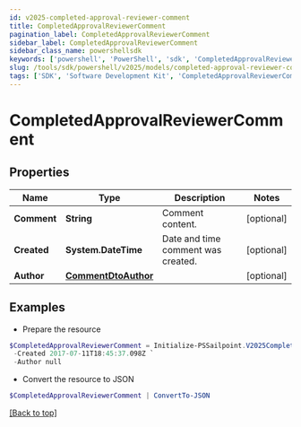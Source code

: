 ```yaml
---
id: v2025-completed-approval-reviewer-comment
title: CompletedApprovalReviewerComment
pagination_label: CompletedApprovalReviewerComment
sidebar_label: CompletedApprovalReviewerComment
sidebar_class_name: powershellsdk
keywords: ['powershell', 'PowerShell', 'sdk', 'CompletedApprovalReviewerComment', 'V2025CompletedApprovalReviewerComment'] 
slug: /tools/sdk/powershell/v2025/models/completed-approval-reviewer-comment
tags: ['SDK', 'Software Development Kit', 'CompletedApprovalReviewerComment', 'V2025CompletedApprovalReviewerComment']
---
```



# CompletedApprovalReviewerComment

## Properties

Name | Type | Description | Notes
------------ | ------------- | ------------- | -------------
**Comment** | **String** | Comment content. | [optional] 
**Created** | **System.DateTime** | Date and time comment was created. | [optional] 
**Author** | [**CommentDtoAuthor**](comment-dto-author) |  | [optional] 

## Examples

- Prepare the resource
```powershell
$CompletedApprovalReviewerComment = Initialize-PSSailpoint.V2025CompletedApprovalReviewerComment  -Comment This is a comment. `
 -Created 2017-07-11T18:45:37.098Z `
 -Author null
```

- Convert the resource to JSON
```powershell
$CompletedApprovalReviewerComment | ConvertTo-JSON
```


[[Back to top]](#) 

